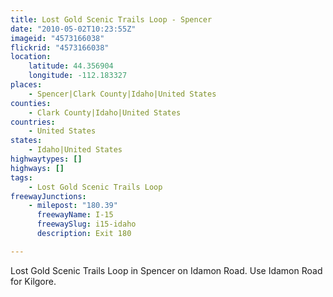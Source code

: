 ```yaml
---
title: Lost Gold Scenic Trails Loop - Spencer
date: "2010-05-02T10:23:55Z"
imageid: "4573166038"
flickrid: "4573166038"
location:
    latitude: 44.356904
    longitude: -112.183327
places:
    - Spencer|Clark County|Idaho|United States
counties:
    - Clark County|Idaho|United States
countries:
    - United States
states:
    - Idaho|United States
highwaytypes: []
highways: []
tags:
    - Lost Gold Scenic Trails Loop
freewayJunctions:
    - milepost: "180.39"
      freewayName: I-15
      freewaySlug: i15-idaho
      description: Exit 180

---
```

Lost Gold Scenic Trails Loop in Spencer on Idamon Road.  Use Idamon Road for Kilgore.